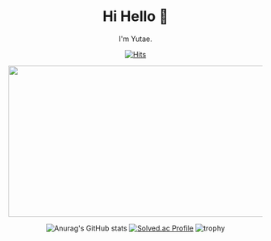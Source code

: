 <div align=center>

# Hi Hello 👋

I'm Yutae.
<br>
  
[![Hits](https://hits.seeyoufarm.com/api/count/incr/badge.svg?url=https%3A%2F%2Fgithub.com%2Fy00913&count_bg=%23806C88&title_bg=%23555555&icon=&icon_color=%23E7E7E7&title=Hits&edge_flat=false)](https://hits.seeyoufarm.com)

<a href="https://github.com/devxb/gitanimals">
<img
  src="https://render.gitanimals.org/farms/y00913"
  width="600"
  height="300"
/>
</a>

<!--
**y00913/y00913** is a ✨ _special_ ✨ repository because its `README.md` (this file) appears on your GitHub profile.

Here are some ideas to get you started:

- 🔭 I’m currently working on ...
- 🌱 I’m currently learning ...
- 👯 I’m looking to collaborate on ...
- 🤔 I’m looking for help with ...
- 💬 Ask me about ...
- 📫 How to reach me: ...
- 😄 Pronouns: ...
- ⚡ Fun fact: ...
-->

![Anurag's GitHub stats](https://github-readme-stats.vercel.app/api?username=y00913&show_icons=true&theme=dracula)
[![Solved.ac Profile](http://mazassumnida.wtf/api/v2/generate_badge?boj=ayt0913)](https://solved.ac/ayt0913)
![trophy](https://github-profile-trophy.vercel.app/?username=y00913&row=1&margin-h=15&theme=dracula)

</div>
